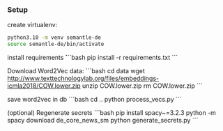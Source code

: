 ### Setup
create virtualenv:
```bash
python3.10 -m venv semantle-de
source semantle-de/bin/activate
```

install requirements
̀´´´bash
pip install -r requirements.txt
´´´

Download Word2Vec data:
´´´bash
cd data
wget http://www.texttechnologylab.org/files/embeddings-icmla2018/COW.lower.zip
unzip COW.lower.zip
rm COW.lower.zip
´´´

save word2vec in db
´´´bash
cd ..
python process_vecs.py
´´´

(optional) Regenerate secrets
´´´bash
pip install spacy~=3.2.3
python -m spacy download de_core_news_sm
python generate_secrets.py
´´´
